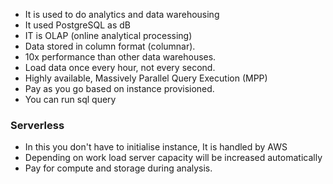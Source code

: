 - It is used to do analytics and data warehousing
- It used PostgreSQL as dB
- IT is OLAP (online analytical processing)
- Data stored in column format (columnar).
- 10x performance than other data warehouses.
- Load data once every hour, not every second.
- Highly available, Massively Parallel Query Execution (MPP)
- Pay as you go based on instance provisioned.
- You can run sql query 

### Serverless
- In this you don't have to initialise instance, It is handled by AWS
- Depending on work load server capacity will be increased automatically
- Pay for compute and storage during analysis.